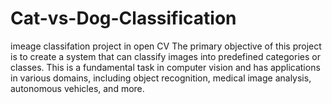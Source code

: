 # Cat-vs-Dog-Classification
imeage classifation project in open CV The primary objective of this project is to create a system that can classify images into predefined categories or classes. This is a fundamental task in computer vision and has applications in various domains, including object recognition, medical image analysis, autonomous vehicles, and more.
